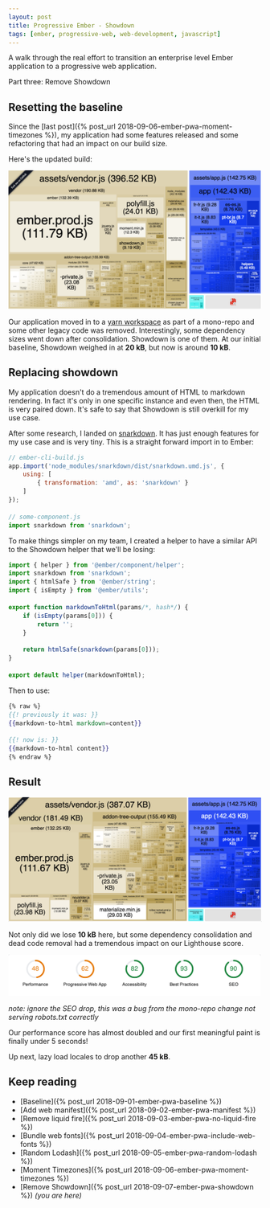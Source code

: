 ```yaml
---
layout: post
title: Progressive Ember - Showdown
tags: [ember, progressive-web, web-development, javascript]
---
```


A walk through the real effort to transition an enterprise level Ember application to a progressive web application.

Part three: Remove Showdown
<!--more-->

## Resetting the baseline
Since the [last post]({% post_url 2018-09-06-ember-pwa-moment-timezones %}), my application had some features released and some refactoring that had an impact on our build size.

Here's the updated build:

![Pre-Showdown - Build](/public/img/posts/20180914/pre-showdown-build.png "Pre-Showdown - Build")

Our application moved in to a [yarn workspace](https://yarnpkg.com/en/docs/workspaces) as part of a mono-repo and some other legacy code was removed. Interestingly, some dependency sizes went down after consolidation. Showdown is one of them. At our initial baseline, Showdown weighed in at **20 kB**, but now is around **10 kB**.

## Replacing showdown
My application doesn't do a tremendous amount of HTML to markdown rendering. In fact it's only in one specific instance and even then, the HTML is very paired down. It's safe to say that Showdown is still overkill for my use case.

After some research, I landed on [snarkdown](https://github.com/developit/snarkdown). It has just enough features for my use case and is very tiny. This is a straight forward import in to Ember:

```javascript
// ember-cli-build.js
app.import('node_modules/snarkdown/dist/snarkdown.umd.js', {
    using: [
        { transformation: 'amd', as: 'snarkdown' }
    ]
});

// some-component.js
import snarkdown from 'snarkdown';
```

To make things simpler on my team, I created a helper to have a similar API to the Showdown helper that we'll be losing:

```javascript
import { helper } from '@ember/component/helper';
import snarkdown from 'snarkdown';
import { htmlSafe } from '@ember/string';
import { isEmpty } from '@ember/utils';
 
export function markdownToHtml(params/*, hash*/) {
    if (isEmpty(params[0])) {
        return '';
    }
   
    return htmlSafe(snarkdown(params[0]));
}
 
export default helper(markdownToHtml);
```

Then to use:

```handlebars
{% raw %}
{{! previously it was: }}
{{markdown-to-html markdown=content}}

{{! now is: }}
{{markdown-to-html content}}
{% endraw %}
```

## Result
![Post-Showdown - Build](/public/img/posts/20180914/post-showdown-build.png "Post-Showdown - Build")

Not only did we lose **10 kB** here, but some dependency consolidation and dead code removal had a tremendous impact on our Lighthouse score.

![Post-Showdown - Lighthouse](/public/img/posts/20180914/showdown-mono-lighthouse.png "Post-Showdown - Lighthouse")

_note: ignore the SEO drop, this was a bug from the mono-repo change not serving robots.txt correctly_

Our performance score has almost doubled and our first meaningful paint is finally under 5 seconds!

Up next, lazy load locales to drop another **45 kB**.

## Keep reading
- [Baseline]({% post_url 2018-09-01-ember-pwa-baseline %})
- [Add web manifest]({% post_url 2018-09-02-ember-pwa-manifest %})
- [Remove liquid fire]({% post_url 2018-09-03-ember-pwa-no-liquid-fire %}) 
- [Bundle web fonts]({% post_url 2018-09-04-ember-pwa-include-web-fonts %}) 
- [Random Lodash]({% post_url 2018-09-05-ember-pwa-random-lodash %})
- [Moment Timezones]({% post_url 2018-09-06-ember-pwa-moment-timezones %})
- [Remove Showdown]({% post_url 2018-09-07-ember-pwa-showdown %}) _(you are here)_